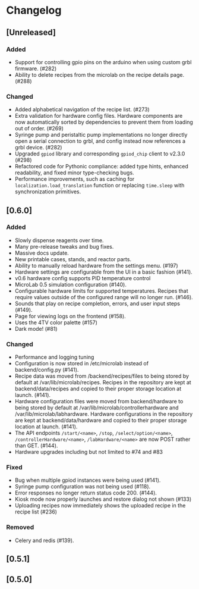 # Changelog

## [Unreleased]

### Added

- Support for controlling gpio pins on the arduino when using custom grbl firmware. (#282)
- Ability to delete recipes from the microlab on the recipe details page. (#288)

### Changed

- Added alphabetical navigation of the recipe list. (#273)
- Extra validation for hardware config files. Hardware components are now automatically sorted by dependencies to prevent them from loading out of order. (#269)
- Syringe pump and peristaltic pump implementations no longer directly open a serial connection to grbl, and config instead now references a grbl device. (#282)
- Upgraded `gpiod` library and corresponding `gpiod_chip` client to v2.3.0 (#298)
- Refactored code for Pythonic compliance: added type hints, enhanced readability, and fixed minor type-checking bugs. 
- Performance improvements, such as caching for `localization.load_translation` function or replacing `time.sleep` with synchronization primitives.

## [0.6.0]

### Added

- Slowly dispense reagents over time.
- Many pre-release tweaks and bug fixes.
- Massive docs update.
- New printable cases, stands, and reactor parts.
- Ability to manually reload hardware from the settings menu. (#197)
- Hardware settings are configurable from the UI in a basic fashion (#141).
- v0.6 hardware config supports PID temperature control
- MicroLab 0.5 simulation configuration (#140).
- Configurable hardware limits for supported temperatures. Recipes that require values outside of the configured range will no longer run. (#146).
- Sounds that play on recipe completion, errors, and user input steps (#149).
- Page for viewing logs on the frontend (#158).
- Uses the 4TV color palette (#157)
- Dark mode! (#81)

### Changed

- Performance and logging tuning
- Configuration is now stored in /etc/microlab instead of backend/config.py (#141).
- Recipe data was moved from /backend/recipes/files to being stored by default at /var/lib/microlab/recipes. Recipes in the repository are kept at backend/data/recipes and copied to their proper storage location at launch. (#141).
- Hardware configuration files were moved from backend/hardware to being stored by default at /var/lib/microlab/controllerhardware and /var/lib/microlab/labhardware. Hardware configurations in the repository are kept at backend/data/hardware and copied to their proper storage location at launch. (#141).
- The API endpoints `/start/<name>`, `/stop`, `/select/option/<name>`, `/controllerHardware/<name>`, `/labHardware/<name>` are now POST rather than GET. (#144).
- Hardware upgrades including but not limited to #74 and #83

### Fixed

- Bug when multiple gpiod instances were being used (#141).
- Syringe pump configuration was not being used (#118).
- Error responses no longer return status code 200. (#144).
- Kiosk mode now properly launches and restore dialog not shown (#133)
- Uploading recipes now immediately shows the uploaded recipe in the recipe list (#236)

### Removed

- Celery and redis (#139).

## [0.5.1]

## [0.5.0]
